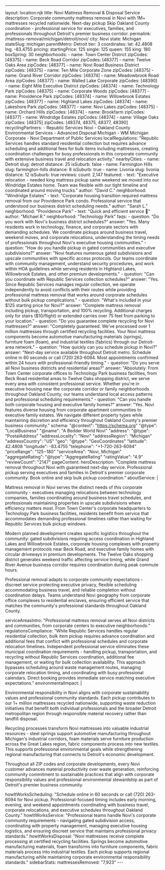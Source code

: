 ---
layout: location.njk
title: Novi Mattress Removal & Disposal Service
description: Corporate community mattress removal in Novi with 1M+ mattresses recycled nationwide. Next-day pickup Skip Oakland County coordination - professional service for executives, families, and professionals throughout Detroit's premier business corridor.
permalink: /mattress-removal/michigan/detroit/novi/
city: Novi state: Michigan stateSlug: michigan parentMetro: Detroit tier: 3 coordinates: lat: 42.4808 lng: -83.4755 pricing: startingPrice: 125 single: 125 queen: 155 king: 180 boxSpring: 30 neighborhoods: - name: Town Center District zipCodes: [48375] - name: Beck Road Corridor zipCodes: [48377] - name: Twelve Oaks Area zipCodes: [48377] - name: Novi Road Business District zipCodes: [48375] - name: Ten Mile Corporate Zone zipCodes: [48375] - name: Grand River Corridor zipCodes: [48374] - name: Meadowbrook Road Area zipCodes: [48377] - name: Walled Lake Corporate zipCodes: [48390] - name: Eight Mile Executive District zipCodes: [48374] - name: Technology Park zipCodes: [48375] - name: Corporate Woods zipCodes: [48377] - name: Providence Park zipCodes: [48374] - name: Willowbrook Estates zipCodes: [48377] - name: Highland Lakes zipCodes: [48374] - name: Lakeshore Park zipCodes: [48377] - name: Novi Lakes zipCodes: [48375] - name: Orchard Hills zipCodes: [48374] - name: Brookfarm zipCodes: [48377] - name: Windridge Estates zipCodes: [48374] - name: Village Oaks zipCodes: [48375] zipCodes: [48374, 48375, 48377, 48390] recyclingPartners: - Republic Services Novi - Oakland County Environmental Services - Advanced Disposal Michigan - WM Michigan Corporate - Novi Department of Public Services localRegulations: "Republic Services handles standard residential collection but requires advance scheduling and additional fees for bulk items including mattresses, creating coordination challenges for busy professionals in this corporate community with extensive business travel and relocation activity." nearbyCities: - name: Detroit slug: detroit distance: 25 isSuburb: false - name: Farmington Hills slug: farmington-hills distance: 8 isSuburb: true - name: Livonia slug: livonia distance: 12 isSuburb: true reviews: count: 2,147 featured: - text: "Executive relocation - needed king mattress pickup same weekend we moved into our Windridge Estates home. Team was flexible with our tight timeline and coordinated around moving trucks." author: "David C." neighborhood: "Windridge Estates" - text: "Corporate housing transition required mattress removal from our Providence Park condo. Professional service that understood our business district scheduling needs." author: "Sarah L." neighborhood: "Providence Park" - text: "Quick and efficient service 💼" author: "Michael R." neighborhood: "Technology Park" faqs: - question: "Do you work with Novi's business district schedules?" answer: "Yes. Many residents work in technology, finance, and corporate sectors with demanding schedules. We coordinate pickups around business travel, weekend moves, and corporate relocations, understanding the timing needs of professionals throughout Novi's executive housing communities." - question: "How do you handle pickup in gated communities and executive subdivisions?" answer: "Novi features numerous gated subdivisions and upscale communities with specific access protocols. Our teams coordinate with community management, understand security procedures, and work within HOA guidelines while serving residents in Highland Lakes, Willowbrook Estates, and other premium developments." - question: "Can you coordinate with Republic Services collection schedules?" answer: "Yes. Since Republic Services manages regular collection, we operate independently to avoid conflicts with their routes while providing professional mattress removal that works around corporate schedules without bulk pickup complications." - question: "What's included in your $125 starting price for Novi?" answer: "Complete mattress removal including pickup, transportation, and 100% recycling. Additional charges only for stairs ($10/flight) or extended carries over 75 feet from parking to your location." - question: "Do you guarantee complete recycling for Novi mattresses?" answer: "Completely guaranteed. We've processed over 1 million mattresses through certified recycling facilities. Your Novi mattress components become automotive manufacturing materials (springs), furniture foam (foam), and industrial textiles (fabrics) through our Detroit-area network." - question: "How quickly can you schedule pickup in Novi?" answer: "Next-day service available throughout Detroit metro. Schedule online in 60 seconds or call (720) 263-6094. Most appointments confirmed within 24 hours with professional-friendly timing." - question: "Do you serve all Novi business districts and residential areas?" answer: "Absolutely. From Town Center corporate offices to Technology Park business facilities, from Beck Road residential areas to Twelve Oaks shopping district, we serve every area with consistent professional service. Whether you're in executive housing near the corporate corridor or family neighborhoods throughout Oakland County, our teams understand local access patterns and professional scheduling requirements." - question: "Can you handle both corporate housing and executive family homes?" answer: "Yes. Novi features diverse housing from corporate apartment communities to executive family estates. We navigate different property types while maintaining discretion and efficiency throughout Oakland County's premier business community." schema: "@context": "https://schema.org" "@type": "LocalBusiness" "@name": "A Bedder World Novi" "address": "@type": "PostalAddress" "addressLocality": "Novi" "addressRegion": "Michigan" "addressCountry": "US" "geo": "@type": "GeoCoordinates" "latitude": 42.4808 "longitude": -83.4755 "telephone": "+1-720-263-6094" "priceRange": "$125-$180" "serviceArea": "Novi, Michigan" "aggregateRating": "@type": "AggregateRating" "ratingValue": "4.9" "reviewCount": "2147" pageContent: heroDescription: "Complete mattress removal throughout Novi with guaranteed next-day service. Professional pickup serving executives and families in Detroit's premier corporate community. Book online and skip bulk pickup coordination." aboutService: | <p>Mattress removal in Novi serves the distinct needs of this corporate community - executives managing relocations between technology companies, families coordinating around business travel schedules, and professionals maintaining properties in upscale subdivisions where efficiency matters most. From Town Center's corporate headquarters to Technology Park business facilities, residents benefit from service that accommodates demanding professional timelines rather than waiting for Republic Services bulk pickup windows.</p> <p>Modern planned development creates specific logistics throughout the community: gated subdivisions requiring access coordination in Highland Lakes and Willowbrook Estates, corporate housing complexes with property management protocols near Beck Road, and executive family homes with circular driveways in premium developments. The Twelve Oaks shopping district generates weekend traffic affecting service timing, while Grand River Avenue business corridor requires coordination during peak commute hours.</p> <p>Professional removal adapts to corporate community expectations - discreet service protecting executive privacy, flexible scheduling accommodating business travel, and reliable completion without coordination delays. Teams understand Novi geography from corporate office complexes to residential enclaves, ensuring efficient service that matches the community's professional standards throughout Oakland County.</p> serviceAreasIntro: "Professional mattress removal serves all Novi districts and communities, from corporate centers to executive neighborhoods:" regulationsCompliance: "While Republic Services handles regular residential collection, bulk item pickup requires advance coordination and additional fees that conflict with professional schedules and corporate relocation timelines. Independent professional service eliminates these municipal coordination requirements - handling pickup, transportation, and recycling without Republic Services coordination, additional fee management, or waiting for bulk collection availability. This approach bypasses scheduling around waste management routes, managing corporate relocation timing, and coordinating with busy professional calendars. Direct booking provides immediate service matching executive expectations." environmentalImpact: | <p>Environmental responsibility in Novi aligns with corporate sustainability values and professional community standards. Each pickup contributes to our 1+ million mattresses recycled nationwide, supporting waste reduction initiatives that benefit both individual professionals and the broader Detroit metropolitan region through responsible material recovery rather than landfill disposal.</p> <p>Recycling processes transform Novi mattresses into valuable industrial resources - steel springs support automotive manufacturing throughout Michigan's industrial corridors, foam materials serve furniture production across the Great Lakes region, fabric components process into new textiles. This supports professional environmental goals while strengthening regional manufacturing that connects to Detroit's economic development.</p> <p>Throughout all ZIP codes and corporate developments, every Novi customer advances material productivity over waste generation, reinforcing community commitment to sustainable practices that align with corporate responsibility values and professional environmental stewardship as part of Detroit's premier business community.</p> howItWorksScheduling: "Schedule online in 60 seconds or call (720) 263-6094 for Novi pickup. Professional-focused timing includes early morning, evening, and weekend appointments coordinating with business travel, corporate relocations, and executive schedules throughout Oakland County." howItWorksService: "Professional teams handle Novi's corporate community requirements - navigating gated subdivision access, coordinating with property management, managing executive housing logistics, and ensuring discreet service that maintains professional privacy standards." howItWorksDisposal: "Novi mattresses receive complete processing at certified recycling facilities. Springs become automotive manufacturing materials, foam transforms into furniture components, fabric materials process into industrial textiles. Each pickup supports regional manufacturing while maintaining corporate environmental responsibility standards." sidebarStats: mattressesRemoved: "7,923" ---